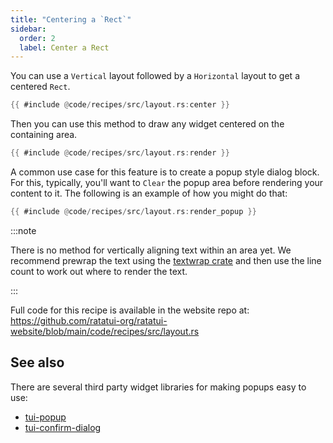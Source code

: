 ```yaml
---
title: "Centering a `Rect`"
sidebar:
  order: 2
  label: Center a Rect
---
```


You can use a `Vertical` layout followed by a `Horizontal` layout to get a centered `Rect`.

```rust title=layout.rs collapse={1-13}
{{ #include @code/recipes/src/layout.rs:center }}
```

Then you can use this method to draw any widget centered on the containing area.

```rust
{{ #include @code/recipes/src/layout.rs:render }}
```

A common use case for this feature is to create a popup style dialog block. For this, typically,
you'll want to `Clear` the popup area before rendering your content to it. The following is an
example of how you might do that:

```rust
{{ #include @code/recipes/src/layout.rs:render_popup }}
```

:::note

There is no method for vertically aligning text within an area yet. We recommend prewrap the text
using the [textwrap crate] and then use the line count to work out where to render the text.

:::

[textwrap crate]: https://crates.io/crates/textwrap

Full code for this recipe is available in the website repo at:
<https://github.com/ratatui-org/ratatui-website/blob/main/code/recipes/src/layout.rs>

## See also

There are several third party widget libraries for making popups easy to use:

- [tui-popup](https://crates.io/crates/tui-popup)
- [tui-confirm-dialog](https://crates.io/crates/tui-confirm-dialog)
